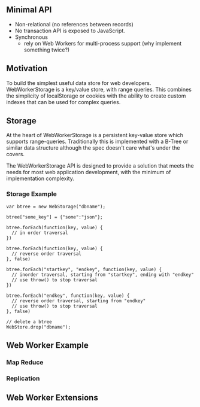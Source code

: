 ## Minimal API
  - Non-relational (no references between records)
  - No transaction API is exposed to JavaScript.
  - Synchronous
    - rely on Web Workers for multi-process support (why implement something twice?)

## Motivation
  To build the simplest useful data store for web developers. WebWorkerStorage is a key/value store, with range queries. This combines the simplicity of localStorage or cookies with the ability to create custom indexes that can be used for complex queries.
  
## Storage
  At the heart of WebWorkerStorage is a persistent key-value store which supports range-queries. Traditionally this is implemented with a B-Tree or similar data structure although the spec doesn't care what's under the covers.
  
  The WebWorkerStorage API is designed to provide a solution that meets the needs for most web application development, with the minimum of implementation complexity.
  

### Storage Example



    var btree = new WebStorage("dbname");
    
    btree["some_key"] = {"some":"json"};
    
    btree.forEach(function(key, value) {
      // in order traversal
    })
    
    btree.forEach(function(key, value) {
      // reverse order traversal
    }, false)
    
    btree.forEach("startkey", "endkey", function(key, value) {
      // inorder traversal, starting from "startkey", ending with "endkey"
      // use throw() to stop traversal
    })
    
    btree.forEach("endkey", function(key, value) {
      // reverse order traversal, starting from "endkey"
      // use throw() to stop traversal
    }, false)
    
    // delete a btree
    WebStore.drop("dbname");


## Web Worker Example

### Map Reduce

### Replication

## Web Worker Extensions

